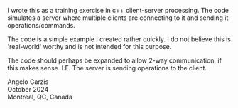 I wrote this as a training exercise in c++ client-server processing.
The code simulates a server where multiple clients are connecting to it and sending it operations/commands.

The code is a simple example I created rather quickly. I do not believe this is 'real-world' worthy and is not intended for this purpose.

The code should perhaps be expanded to allow 2-way communication, if this makes sense. 
I.E. The server is sending operations to the client.


Angelo Carzis  
October 2024  
Montreal, QC, Canada
